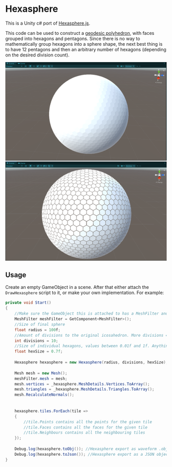 Hexasphere
=============
This is a Unity c# port of [Hexasphere.js](https://github.com/arscan/hexasphere.js).

This code can be used to construct a [geodesic polyhedron](https://en.wikipedia.org/wiki/Geodesic_polyhedron), with faces grouped into hexagons and pentagons. Since there is no way to mathematically group hexagons into a sphere shape, the next best thing is to have 12 pentagons and then an arbitrary number of hexagons (depending on the desired division count).

![Screenshot1](screenshot1.png)
![Screenshot2](screenshot2.PNG)

Usage
---------

Create an empty GameObject in a scene. After that either attach the `DrawHexasphere` script to it, or make your own implementation. For example:

```c#
private void Start()
{
    //Make sure the GameObject this is attached to has a MeshFilter and MeshRenderer components!
    MeshFilter meshFilter = GetComponent<MeshFilter>();
    //Size of final sphere
    float radius = 100f;
    //Amount of divisions to the original icosahedron. More divisions = more hexagons and slower execution
    int divisions = 10;
    //Size of individual hexagons, values between 0.01f and 1f. Anything smaller than 1f will leave gaps between each hex.
    float hexSize = 0.7f;
    
    Hexasphere hexasphere = new Hexasphere(radius, divisions, hexSize);

    Mesh mesh = new Mesh();
    meshFilter.mesh = mesh;
    mesh.vertices = _hexasphere.MeshDetails.Vertices.ToArray();
    mesh.triangles = _hexasphere.MeshDetails.Triangles.ToArray();
    mesh.RecalculateNormals();
    

    hexasphere.tiles.ForEach(tile => 
    {
        //tile.Points contains all the points for the given tile
        //tile.Faces contains all the faces for the given tile
        //tile.Neighbours contains all the neighbouring tiles 
    });
    
    Debug.log(hexasphere.toObj()); //Hexasphere export as waveform .obj file 
    Debug.log(hexasphere.toJson()); //Hexasphere export as a JSON object
}
```